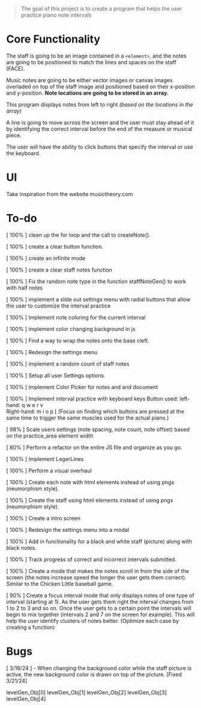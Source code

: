 > The goal of this project is to create a program that helps the user practice piano note intervals

# Core Functionality 

The staff is going to be an image contained in a `<element>`, and the notes are going to be positioned to match the lines and spaces on the staff (FACE). 

Music notes are going to be either vector images or canvas images overladed on top of the staff image and positioned based on their x-position and y-position. **Note locations are going to be stored in an array.** 

This program displays notes from left to right *(based on the locations in the array)*

A line is going to move across the screen and the user must stay ahead of it by identifying the correct interval before the end of the measure or musical piece.

The user will have the ability to click buttons that specify the interval or use the keyboard.

# UI

Take inspiration from the website musictheory.com

# To-do 

[ 100% ] clean up the for loop and the call to createNote().

[ 100% ] create a clear button function.

[ 100% ] create an infinite mode

[ 100% ] create a clear staff notes function

[ 100% ] Fix the random note type in the function staffNoteGen() to work with half notes

[ 100% ] implement a slide out settings menu with radial buttons that allow the user to customize the interval practice

[ 100% ] Implement note coloring for the current interval

[ 100% ] implement color changing background in js 

[ 100% ] Find a way to wrap the notes onto the base cleft.

[ 100% ] Redesign the settings menu

[ 100% ] implement a random count of staff notes

[ 100% ] Setup all user Settings options

[ 100% ] Implement Color Picker for notes and and document

[ 100% ] Implement interval practice with keyboard keys
    Button used: 
    left-hand: q w e r v  
    Right-hand: m i o p [   (Focus on finding which buttons are pressed at the same time to trigger the same muscles used for the actual piano.)

[ 98% ] Scale users settings (note spacing, note count, note offset) based on the practice_area element width 

[ 80% ] Perform a refactor on the entire JS file and organize as you go.

[ 100% ] Implement LegerLines

[ 100% ] Perform a visual overhaul

[ 100% ] Create each note with html elements instead of using pngs (neumorphism style).

[ 100% ] Create the staff using html elements instead of using pngs (neumorphism style).

[ 100% ] Create a intro screen 

[ 100% ] Redesign the settings menu into a modal

[ 100% ] Add in functionality for a black and white staff (picture) along with black notes.

[ 100% ] Track progress of correct and incorrect intervals submitted.

[ 100% ] Create a mode that makes the notes scroll in from the side of the screen (the notes increase speed the longer the user gets them correct). Similar to the Chicken Little baseball game.

[ 90% ] Create a focus interval mode that only displays notes of one type of interval (starting at 1). As the user gets them right the interval changes from 1 to 2 to 3 and so on. Once the user gets to a certain point the intervals will begin to mix together (intervals 2 and 7 on the screen for example). This will help the user identify clusters of notes better. (Optimize each case by creating a function)

# Bugs

[ 3/18/24 ] - When changing the background color while the staff picture is active, the new background color is drawn on top of the picture. [Fixed 3/21/24]

levelGen_Obj[0]
levelGen_Obj[1]
levelGen_Obj[2]
levelGen_Obj[3]
levelGen_Obj[4]